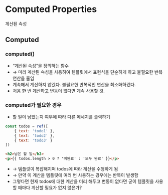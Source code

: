 # Computed Properties
계산된 속성
## Computed
### computed()
- “계산된 속성”을 정의하는 함수
- → 미리 계산된 속성을 사용하여 템플릿에서 표현식을 단순하게 하고 불필요한 반복 연산을 줄임
- 계속해서 계산하지 않겠다. 불필요한 반복적인 연산을 최소화하겠다.
- 처음 한 번 계산하고 변동이 없다면 계속 사용할 것.
### computed가 필요한 경우
- 할 일이 남았는지 여부에 따라 다른 메세지를 출력하기
```js
const todos = ref([
    { text: 'todo1' },
    { text: 'todo2' },
    { text: 'todo3' }
])
```
```html
<h2>남은 할 일</h2>
<p>{{ todos.length > 0 ? '미완료' : '모두 완료' }}</p>
```
- → 템플릿이 복잡해지며 todos에 따라 계산을 수행하게 됨
- → 만약 이 계산을 템플릿에 여러 번 사용하는 경우에는 반복이 발생함
- 그렇다면 현재 todos에 대한 계산을 미리 해두고 변동이 없다면 굳이 템플릿을 사용할 때마다 계산할 필요가 없지 않은가?
